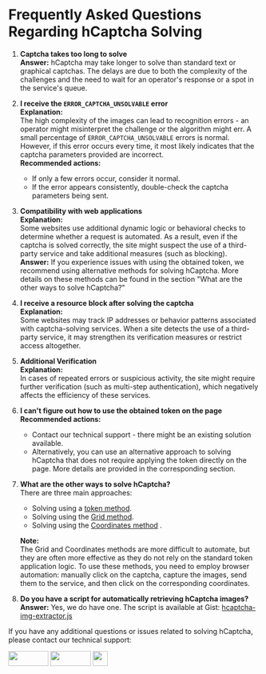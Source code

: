 # Frequently Asked Questions Regarding hCaptcha Solving 

1. **Captcha takes too long to solve**  
   **Answer:** hCaptcha may take longer to solve than standard text or graphical captchas. The delays are due to both the complexity of the challenges and the need to wait for an operator's response or a spot in the service's queue.

2. **I receive the `ERROR_CAPTCHA_UNSOLVABLE` error**  
   **Explanation:**  
   The high complexity of the images can lead to recognition errors - an operator might misinterpret the challenge or the algorithm might err. A small percentage of `ERROR_CAPTCHA_UNSOLVABLE` errors is normal. However, if this error occurs every time, it most likely indicates that the captcha parameters provided are incorrect.  
   **Recommended actions:**  
   - If only a few errors occur, consider it normal.  
   - If the error appears consistently, double-check the captcha parameters being sent.

3. **Compatibility with web applications**  
   **Explanation:**  
   Some websites use additional dynamic logic or behavioral checks to determine whether a request is automated. As a result, even if the captcha is solved correctly, the site might suspect the use of a third-party service and take additional measures (such as blocking).  
   **Answer:** If you experience issues with using the obtained token, we recommend using alternative methods for solving hCaptcha. More details on these methods can be found in the section "What are the other ways to solve hCaptcha?"

4. **I receive a resource block after solving the captcha**  
   **Explanation:**  
   Some websites may track IP addresses or behavior patterns associated with captcha-solving services. When a site detects the use of a third-party service, it may strengthen its verification measures or restrict access altogether.

5. **Additional Verification**  
   **Explanation:**  
   In cases of repeated errors or suspicious activity, the site might require further verification (such as multi-step authentication), which negatively affects the efficiency of these services.

6. **I can't figure out how to use the obtained token on the page**  
   **Recommended actions:**  
   - Contact our technical support - there might be an existing solution available.  
   - Alternatively, you can use an alternative approach to solving hCaptcha that does not require applying the token directly on the page. More details are provided in the corresponding section.

7. **What are the other ways to solve hCaptcha?**  
   There are three main approaches:
   - Solving using a [token method](https://solvecaptcha.com/captcha-solver-api#solving_hcaptcha).
   - Solving using the [Grid method](https://solvecaptcha.com/captcha-solver-api#solving_grid).
   - Solving using the [Coordinates method](https://solvecaptcha.com/captcha-solver-api#solving_clickcaptcha) .

   **Note:**  
   The Grid and Coordinates methods are more difficult to automate, but they are often more effective as they do not rely on the standard token application logic. To use these methods, you need to employ browser automation: manually click on the captcha, capture the images, send them to the service, and then click on the corresponding coordinates.


8. **Do you have a script for automatically retrieving hCaptcha images?**  
   **Answer:** Yes, we do have one. The script is available at Gist: [hcaptcha-img-extractor.js](https://gist.github.com/solvecaptcha-com/e8ac3b1b9fceb9f3e12003113f50c2e5)


If you have any additional questions or issues related to solving hCaptcha, please contact our technical support:

<a href="mailto:info@solvecaptcha.com"><img src="https://github.com/user-attachments/assets/539df209-7c85-4fa5-84b4-fc22ab93fac7" width="80" height="30"></a>
<a href="https://solvecaptcha.com/support/faq#create-ticket"><img src="https://github.com/user-attachments/assets/be044db5-2e67-46c6-8c81-04b78bd99650" width="81" height="30"></a>
<a href="https://t.me/solvecaptcha"><img src="https://telegram.org/img/t_logo.png" width="30" height="30"></a>